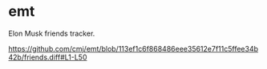 # emt
Elon Musk friends tracker.

https://github.com/cmj/emt/blob/113ef1c6f868486eee35612e7f11c5ffee34b42b/friends.diff#L1-L50
